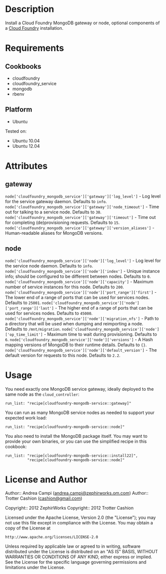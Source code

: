 Description
===========

Install a Cloud Foundry MongoDB gateway or node, optional components of a
[Cloud Foundry](http://www.cloudfoundry.org) installation.

Requirements
============

Cookbooks
---------

* cloudfoundry
* cloudfoundry\_service
* mongodb
* rbenv

Platform
--------

* Ubuntu

Tested on:

* Ubuntu 10.04
* Ubuntu 12.04

Attributes
==========

gateway
-------

`node['cloudfoundry_mongodb_service']['gateway']['log_level']` - Log level for
the service gateway daemon. Defaults to `info`.
`node['cloudfoundry_mongodb_service']['gateway']['node_timeout']` - Time out
for talking to a service node. Defaults to `30`.
`node['cloudfoundry_mongodb_service']['gateway']['timeout']` - Time out for
completing (de)provisioning requests. Defaults to `15`.
`node['cloudfoundry_mongodb_service']['gateway']['version_aliases']` -
Human-readable aliases for MongoDB versions.

node
----

`node['cloudfoundry_mongodb_service']['node']['log_level']` - Log level for
the service node daemon. Defaults to `info`.
`node['cloudfoundry_mongodb_service']['node']['index']` - Unique instance
info; should be configured to be different between nodes. Defaults to `0`.
`node['cloudfoundry_mongodb_service']['node']['capacity']` - Maximum number
of service instances for this node. Defaults to `200`.
`node['cloudfoundry_mongodb_service']['node']['port_range']['first']` -
The lower end of a range of ports that can be used for services nodes.
Defaults to `25001`.
`node['cloudfoundry_mongodb_service']['node']['port_range']['last']` -
The higher end of a range of ports that can be used for services nodes.
Defaults to `45000`.
`node['cloudfoundry_mongodb_service']['node']['migration_nfs']` - Path to
a directory that will be used when dumping and reimporting a node. Defaults
to `/mnt/migration`.
`node['cloudfoundry_mongodb_service']['node']['op_time_limit']` - Maximum
time to wait during provisioning. Defaults to `6`.
`node['cloudfoundry_mongodb_service']['node']['versions']` - A Hash mapping
versions of MongoDB to their runtime details. Defaults to `{}`.
`node['cloudfoundry_mongodb_service']['node']['default_version']` - The
default version for requests to this node. Defaults to `2.2`.

Usage
=====

You need exactly one MongoDB service gateway, ideally deployed to the same
node as the `cloud_controller`:

    run_list: "recipe[cloudfoundry-mongodb-service::gateway]"

You can run as many MongoDB service nodes as needed to support your expected
work load:

    run_list: "recipe[cloudfoundry-mongodb-service::node]"

You also need to install the MongoDB package itself. You may want to provide
your own binaries, or you can use the simplified recipe in this cookbook:

    run_list: "recipe[cloudfoundry-mongodb-service::install22]",
              "recipe[cloudfoundry-mongodb-service::node]"

License and Author
==================

Author:: Andrea Campi (<andrea.campi@zephirworks.om.com>)
Author:: Trotter Cashion (<cashion@gmail.com>)

Copyright:: 2012 ZephirWorks
Copyright:: 2012 Trotter Cashion

Licensed under the Apache License, Version 2.0 (the "License");
you may not use this file except in compliance with the License.
You may obtain a copy of the License at

    http://www.apache.org/licenses/LICENSE-2.0

Unless required by applicable law or agreed to in writing, software
distributed under the License is distributed on an "AS IS" BASIS,
WITHOUT WARRANTIES OR CONDITIONS OF ANY KIND, either express or implied.
See the License for the specific language governing permissions and
limitations under the License.
